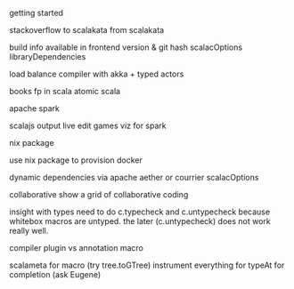 getting started

stackoverflow
  to scalakata
  from scalakata

build info available in frontend
  version & git hash
  scalacOptions
  libraryDependencies

load balance compiler with akka + typed actors

books
  fp in scala
  atomic scala

apache spark

scalajs output
  live edit games
  viz for spark

nix package

use nix package to provision docker

dynamic dependencies
  via apache aether or courrier
  scalacOptions

collaborative
  show a grid of collaborative coding

insight with types
  need to do c.typecheck and c.untypecheck because whitebox macros are untyped.
  the later (c.untypecheck) does not work really well.

compiler plugin vs annotation macro

scalameta
  for macro (try tree.toGTree)
  instrument everything
  for typeAt
  for completion (ask Eugene)